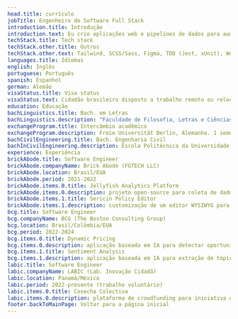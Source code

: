 ```yaml
---
head.title: currículo
jobTitle: Engenheiro de Software Full Stack
introduction.title: Introdução
introduction.text: Eu crio aplicações web e pipelines de dados para aumentar a eficiência corporativa e entregar valor estratégico.
techStack.title: Tech stack
techStack.other.title: Outros
techStack.other.text: Tailwind, SCSS/Sass, Figma, TDD (Jest, xUnit), WebSockets, REST APIs, Git, DynamoDB, MongoDB, Nginx, web scraping, Selenium, Pandas, FastAPI, Flask, Linux, Bash, Clean Code, SOLID, CI/CD, Haskell, Clojure, GenAI, GPT, LLM, LangChain, algoritmos e estruturas de dados, ...
languages.title: Idiomas
english: Inglês
portuguese: Português
spanish: Espanhol
german: Alemão
visaStatus.title: Visa status
visaStatus.text: Cidadão brasileiro disposto a trabalho remoto ou relocação.
education: Educação
bachLinguistics.title: Bach. em Letras
bachLinguistics.description: "Faculdade de Filosofia, Letras e Ciências Humanas (FFLCH). Universidade de São Paulo (USP–Brasil). 2016 — 2020."
exchangeProgram.title: Intercâmbio acadêmico
exchangeProgram.description: Freie Universität Berlin, Alemanha. 1 semestre. Bolsa concedida por excelência acadêmica. 2020.
bachCivilEngineering.title: Bach. Engenharia Civil
bachInCivilEngineering.description: Escola Politécnica da Universidade de São Paulo (POLI-USP–Brasil). 2013—2015. Não concluído.
experience: Experiência
brickAbode.title: Software Engineer
brickAbode.companyName: Brick Abode (FGTECH LLC)
brickAbode.location: Brasil/EUA
brickAbode.period: 2021-2022
brickAbode.items.0.title: Jellyfish Analytics Platform
brickAbode.items.0.description: projeto open-source para coleta de dados de APIs de redes sociais, agregando-os e servindo-os em uma aplicação web
brickAbode.items.1.title: Sericin Policy Editor
brickAbode.items.1.description: customização de um editor WYSIWYG para criação de contratos imobiliários
bcg.title: Software Engineer
bcg.companyName: BCG (The Boston Consulting Group)
bcg.location: Brasil/Colômbia/EUA
bcg.period: 2022-2024
bcg.items.0.title: Dynamic Pricing
bcg.items.0.description: aplicação baseada em IA para detectar oportunidades de precificação para um fabricante de veículos elétricos (Fortune-50)
bcg.items.1.title: Sentiment Analysis
bcg.items.1.description: aplicação baseada em IA para extração de tópico e análise de sentimento de avaliações de uma empresa de energia (Fortune-500)
labic.title: Software Engineer
labic.companyName: LABIC (Lab. Inovação Cidadã)
labic.location: Panamá/México
labic.period: 2022-presente (trabalho voluntário)
labic.items.0.title: Cosecha Colectiva
labic.items.0.description: plataforma de crowdfunding para iniciativa de bancos comunitários em zonas rurais do México
footer.backToMainPage: Voltar para a página inicial
---
```

